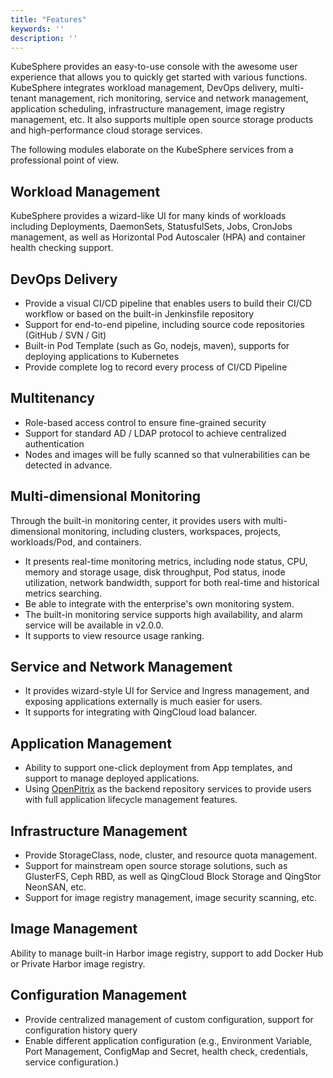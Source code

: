 ```yaml
---
title: "Features"
keywords: ''
description: ''
---
```


KubeSphere provides an easy-to-use console with the awesome user experience that allows you to quickly get started with various functions. KubeSphere integrates workload management, DevOps delivery, multi-tenant management, rich monitoring, service and network management, application scheduling, infrastructure management, image registry management, etc. It also supports multiple open source storage products and high-performance cloud storage services.

The following modules elaborate on the KubeSphere services from a professional point of view.

## Workload Management

KubeSphere provides a wizard-like UI for many kinds of workloads including Deployments, DaemonSets, StatusfulSets, Jobs, CronJobs management, as well as Horizontal Pod Autoscaler (HPA) and container health checking support.

## DevOps Delivery

- Provide a visual CI/CD pipeline that enables users to build their CI/CD workflow or based on the built-in Jenkinsfile repository
- Support for end-to-end pipeline, including source code repositories (GitHub / SVN / Git)
- Built-in Pod Template (such as Go, nodejs, maven), supports for deploying applications to Kubernetes
- Provide complete log to record every process of CI/CD Pipeline


## Multitenancy

- Role-based access control to ensure fine-grained security
- Support for standard AD / LDAP protocol to achieve centralized authentication
- Nodes and images will be fully scanned so that vulnerabilities can be detected in advance.

## Multi-dimensional Monitoring 

Through the built-in monitoring center, it provides users with multi-dimensional monitoring, including clusters, workspaces, projects, workloads/Pod, and containers.  

- It presents real-time monitoring metrics, including node status, CPU, memory and storage usage, disk throughput, Pod status, inode utilization, network bandwidth, support for both real-time and historical metrics searching.
- Be able to integrate with the enterprise's own monitoring system.
- The built-in monitoring service supports high availability, and alarm service will be available in v2.0.0. 
- It supports to view resource usage ranking.

## Service and Network Management 

- It provides wizard-style UI for Service and Ingress management, and exposing applications externally is much easier for users. 
- It supports for integrating with QingCloud load balancer.

## Application Management 

- Ability to support one-click deployment from App templates, and support to manage deployed applications.
- Using [OpenPitrix](https://openpitrix.io) as the backend repository services to provide users with full application lifecycle management features.


## Infrastructure Management  

- Provide StorageClass, node, cluster, and resource quota management. 
- Support for mainstream open source storage solutions, such as GlusterFS, Ceph RBD, as well as QingCloud Block Storage and QingStor NeonSAN, etc.
- Support for image registry management, image security scanning, etc.

## Image Management 

Ability to manage built-in Harbor image registry, support to add Docker Hub or Private Harbor image registry.

## Configuration Management 

- Provide centralized management of custom configuration, support for configuration history query
- Enable different application configuration (e.g., Environment Variable, Port Management, ConfigMap and Secret, health check, credentials, service configuration.)
